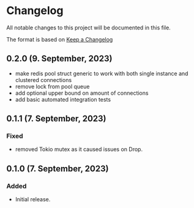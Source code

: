 # Changelog

All notable changes to this project will be documented in this file.

The format is based on [Keep a Changelog](https://keepachangelog.com/en/1.0.0/)

## 0.2.0 (9. September, 2023)

- make redis pool struct generic to work with both single instance and clustered connections
- remove lock from pool queue
- add optional upper bound on amount of connections
- add basic automated integration tests

## 0.1.1 (7. September, 2023)

### Fixed

- removed Tokio mutex as it caused issues on Drop.

## 0.1.0 (7. September, 2023)

### Added

- Initial release.
